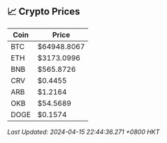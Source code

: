 ## 📈 Crypto Prices

| Coin | Price |
| ---- | ----- |
| BTC | $64948.8067 |
| ETH | $3173.0996 |
| BNB | $565.8726 |
| CRV | $0.4455 |
| ARB | $1.2164 |
| OKB | $54.5689 |
| DOGE | $0.1574 |

_Last Updated: 2024-04-15 22:44:36.271 +0800 HKT_